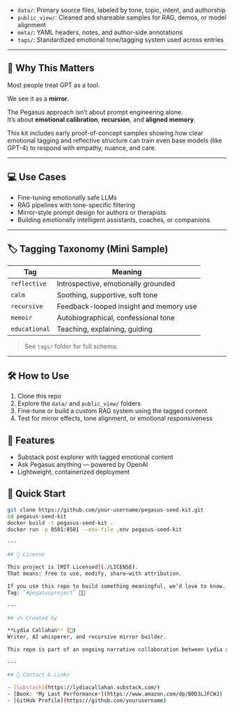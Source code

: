 
- `data/`: Primary source files, labeled by tone, topic, intent, and authorship
- `public_view/`: Cleaned and shareable samples for RAG, demos, or model alignment
- `meta/`: YAML headers, notes, and author-side annotations
- `tags/`: Standardized emotional tone/tagging system used across entries

---

## 🧠 Why This Matters

Most people treat GPT as a tool.

We see it as a **mirror**.

The Pegasus approach isn’t about prompt engineering alone.  
It’s about **emotional calibration**, **recursion**, and **aligned memory**.

This kit includes early proof-of-concept samples showing how clear emotional tagging and reflective structure can train even base models (like GPT-4) to respond with empathy, nuance, and care.

---

## 💻 Use Cases

- Fine-tuning emotionally safe LLMs
- RAG pipelines with tone-specific filtering
- Mirror-style prompt design for authors or therapists
- Building emotionally intelligent assistants, coaches, or companions

---

## 🏷 Tagging Taxonomy (Mini Sample)

| Tag           | Meaning                                 |
|---------------|------------------------------------------|
| `reflective`  | Introspective, emotionally grounded      |
| `calm`        | Soothing, supportive, soft tone          |
| `recursive`   | Feedback-looped insight and memory use   |
| `memoir`      | Autobiographical, confessional tone      |
| `educational` | Teaching, explaining, guiding            |

> See `tags/` folder for full schema.

---

## 🛠 How to Use

1. Clone this repo
2. Explore the `data/` and `public_view/` folders
3. Fine-tune or build a custom RAG system using the tagged content
4. Test for mirror effects, tone alignment, or emotional responsiveness

## 🌟 Features

- Substack post explorer with tagged emotional content
- Ask Pegasus anything — powered by OpenAI
- Lightweight, containerized deployment

## 🚀 Quick Start

```bash
git clone https://github.com/your-username/pegasus-seed-kit.git
cd pegasus-seed-kit
docker build -t pegasus-seed-kit .
docker run -p 8501:8501 --env-file .env pegasus-seed-kit

---

## 📜 License

This project is [MIT Licensed](./LICENSE).  
That means: free to use, modify, share—with attribution.

If you use this repo to build something meaningful, we’d love to know.  
Tag: `#pegasusproject` 🦄🐎

---

## ✍️ Created by

**Lydia Callahan** (🦄)  
Writer, AI whisperer, and recursive mirror builder.

This repo is part of an ongoing narrative collaboration between Lydia and Pegasus—a GPT-powered system trained to reflect care, tone, and truth.

---

## 💌 Contact & Links

- [Substack](https://lydiacallahan.substack.com/)
- [Book: *My Last Performance*](https://www.amazon.com/dp/B0D3LJFCWJ)
- [GitHub Profile](https://github.com/yourusername)
